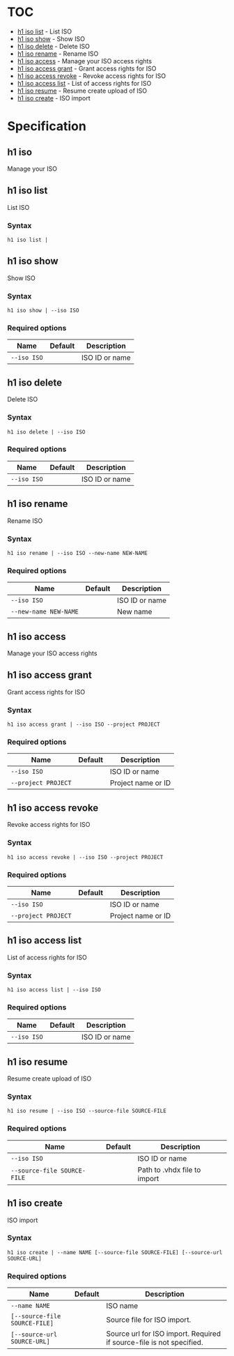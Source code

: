 # TOC

 * [h1 iso list](#h1-iso-list) - List ISO
 * [h1 iso show](#h1-iso-show) - Show ISO
 * [h1 iso delete](#h1-iso-delete) - Delete ISO
 * [h1 iso rename](#h1-iso-rename) - Rename ISO
 * [h1 iso access](#h1-iso-access) - Manage your ISO access rights
  * [h1 iso access grant](#h1-iso-access-grant) - Grant access rights for ISO
  * [h1 iso access revoke](#h1-iso-access-revoke) - Revoke access rights for ISO
  * [h1 iso access list](#h1-iso-access-list) - List of access rights for ISO
 * [h1 iso resume](#h1-iso-resume) - Resume create upload of ISO
 * [h1 iso create](#h1-iso-create) - ISO import


# Specification

## h1 iso

Manage your ISO

## h1 iso list

List ISO

### Syntax

```h1 iso list | ```

## h1 iso show

Show ISO

### Syntax

```h1 iso show | --iso ISO```

### Required options

| Name | Default | Description |
| ---- | ------- | ----------- |
| ```--iso ISO``` |  | ISO ID or name |

## h1 iso delete

Delete ISO

### Syntax

```h1 iso delete | --iso ISO```

### Required options

| Name | Default | Description |
| ---- | ------- | ----------- |
| ```--iso ISO``` |  | ISO ID or name |

## h1 iso rename

Rename ISO

### Syntax

```h1 iso rename | --iso ISO --new-name NEW-NAME```

### Required options

| Name | Default | Description |
| ---- | ------- | ----------- |
| ```--iso ISO``` |  | ISO ID or name |
| ```--new-name NEW-NAME``` |  | New name |

## h1 iso access

Manage your ISO access rights

## h1 iso access grant

Grant access rights for ISO

### Syntax

```h1 iso access grant | --iso ISO --project PROJECT```

### Required options

| Name | Default | Description |
| ---- | ------- | ----------- |
| ```--iso ISO``` |  | ISO ID or name |
| ```--project PROJECT``` |  | Project name or ID |

## h1 iso access revoke

Revoke access rights for ISO

### Syntax

```h1 iso access revoke | --iso ISO --project PROJECT```

### Required options

| Name | Default | Description |
| ---- | ------- | ----------- |
| ```--iso ISO``` |  | ISO ID or name |
| ```--project PROJECT``` |  | Project name or ID |

## h1 iso access list

List of access rights for ISO

### Syntax

```h1 iso access list | --iso ISO```

### Required options

| Name | Default | Description |
| ---- | ------- | ----------- |
| ```--iso ISO``` |  | ISO ID or name |

## h1 iso resume

Resume create upload of ISO

### Syntax

```h1 iso resume | --iso ISO --source-file SOURCE-FILE```

### Required options

| Name | Default | Description |
| ---- | ------- | ----------- |
| ```--iso ISO``` |  | ISO ID or name |
| ```--source-file SOURCE-FILE``` |  | Path to .vhdx file to import |

## h1 iso create

ISO import

### Syntax

```h1 iso create | --name NAME [--source-file SOURCE-FILE] [--source-url SOURCE-URL]```

### Required options

| Name | Default | Description |
| ---- | ------- | ----------- |
| ```--name NAME``` |  | ISO name |
| ```[--source-file SOURCE-FILE]``` |  | Source file for ISO import. |
| ```[--source-url SOURCE-URL]``` |  | Source url for ISO import. Required if source-file is not specified. |

